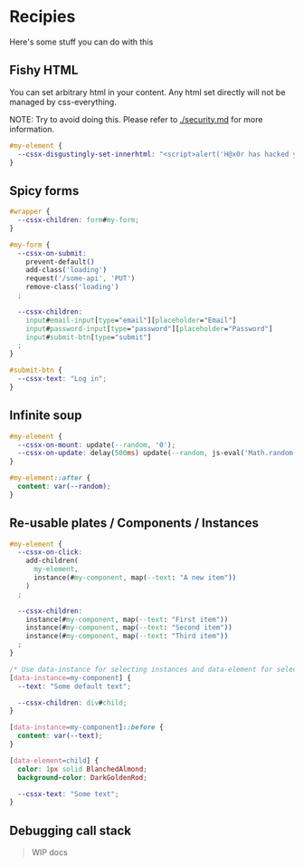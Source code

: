 # Recipies

Here's some stuff you can do with this


## Fishy HTML

You can set arbitrary html in your content. Any html set directly will not be managed by css-everything.

NOTE: Try to avoid doing this. Please refer to [./security.md](./security.md) for more information.

```css
#my-element {
  --cssx-disgustingly-set-innerhtml: "<script>alert('H@x0r has hacked you')</script>";
}
```


## Spicy forms

```css
#wrapper {
  --cssx-children: form#my-form;
}

#my-form {
  --cssx-on-submit:
    prevent-default()
    add-class('loading')
    request('/some-api', 'PUT')
    remove-class('loading')
  ;

  --cssx-children:
    input#email-input[type="email"][placeholder="Email"]
    input#password-input[type="password"][placeholder="Password"]
    input#submit-btn[type="submit"]
  ;
}

#submit-btn {
  --cssx-text: "Log in";
}
```


## Infinite soup

```css
#my-element {
  --cssx-on-mount: update(--random, '0');
  --cssx-on-update: delay(500ms) update(--random, js-eval('Math.random()'));
}

#my-element::after {
  content: var(--random);
}
```


## Re-usable plates / Components / Instances

```css
#my-element {
  --cssx-on-click:
    add-children(
      my-element,
      instance(#my-component, map(--text: "A new item"))
    )
  ;

  --cssx-children:
    instance(#my-component, map(--text: "First item"))
    instance(#my-component, map(--text: "Second item"))
    instance(#my-component, map(--text: "Third item"))
  ;
}

/* Use data-instance for selecting instances and data-element for selecting children of instances */
[data-instance=my-component] {
  --text: "Some default text";

  --cssx-children: div#child;
}

[data-instance=my-component]::before {
  content: var(--text);
}

[data-element=child] {
  color: 1px solid BlanchedAlmond;
  background-color: DarkGoldenRod;

  --cssx-text: "Some text";
}
```


## Debugging call stack

> WIP docs


